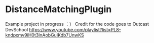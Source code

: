 # DistanceMatchingPlugin
Example project in progress ：）
Credit for the code goes to  Outcast DevSchool https://www.youtube.com/playlist?list=PL8-kndpxmv9iH0t3lnAobGuIKdb7UnwKS
